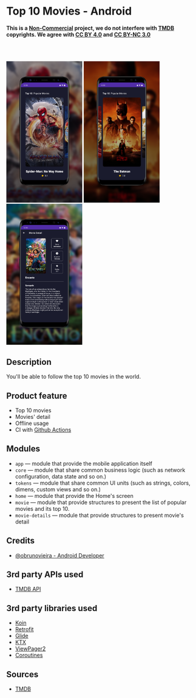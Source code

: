 # Top 10 Movies - Android

**This is a <ins>Non-Commercial</ins> project, we do not interfere
with [TMDB](https://www.themoviedb.org/terms-of-use) copyrights. We agree
with [CC BY 4.0](https://creativecommons.org/licenses/by/4.0/)
and [CC BY-NC 3.0](https://creativecommons.org/licenses/by-nc/3.0/igo/)**

<br>
<br>

<p float="left">
     <img src="prints/image1.png" width="200"/>
     <img src="prints/image2.png" width="200"/>
     <img src="prints/image3.png" width="200"/>
</p>

## Description

You'll be able to follow the top 10 movies in the world.

## Product feature

- Top 10 movies
- Movies' detail
- Offline usage
- CI with [Github Actions](https://github.com/OBrunoVieira/husqvarna-challenge/actions)

## Modules

- `app` &mdash; module that provide the mobile application itself
- `core` &mdash; module that share common business logic (such as network configuration, data state
  and so on.)
- `tokens` &mdash; module that share common UI units (such as strings, colors, dimens, custom views
  and so on.)
- `home` &mdash; module that provide the Home's screen
- `movie` &mdash; module that provide structures to present the list of popular movies and its top
  10.
- `movie-details` &mdash; module that provide structures to present movie's detail

## Credits

- [@obrunovieira - Android Developer](https://www.linkedin.com/in/obrunovieira/)

## 3rd party APIs used

- [TMDB API](https://developers.themoviedb.org/3/)

## 3rd party libraries used

- [Koin](https://github.com/InsertKoinIO/koin)
- [Retrofit](https://github.com/square/retrofit)
- [Glide](https://github.com/bumptech/glide)
- [KTX](https://developer.android.com/kotlin/ktx)
- [ViewPager2](https://developer.android.com/jetpack/androidx/releases/viewpager2)
- [Coroutines](https://github.com/Kotlin/kotlinx.coroutines)

## Sources

* [TMDB](https://www.themoviedb.org/)
